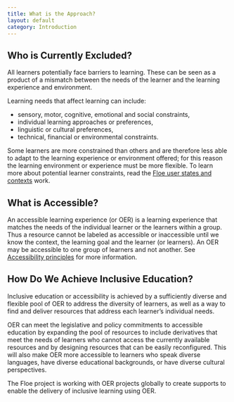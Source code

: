 ```yaml
---
title: What is the Approach?
layout: default
category: Introduction
---
```


<a id="whoIsExcluded"></a>
## Who is Currently Excluded?

All learners potentially face barriers to learning. These can be seen as a product of a mismatch between the needs of the learner and the learning experience and environment.

Learning needs that affect learning can include:

* sensory, motor, cognitive, emotional and social constraints,
* individual learning approaches or preferences,
* linguistic or cultural preferences,
* technical, financial or environmental constraints.

Some learners are more constrained than others and are therefore less able to adapt to the learning experience or environment offered; for this reason the learning environment or experience must be more flexible. To learn more about potential learner constraints, read the <a href="https://wiki.fluidproject.org/display/fluid/%28Floe%29+User+states+and+contexts" rel="nofollow" target="_blank" class="link-external">Floe user states and contexts</a> work.

## What is Accessible?

An accessible learning experience (or OER) is a learning experience that matches the needs of the individual learner or the learners within a group. Thus a resource cannot be labeled as accessible or inaccessible until we know the context, the learning goal and the learner (or learners). An OER may be accessible to one group of learners and not another. See [Accessibility principles](AccessibilityPrinciples.html) for more information.

## How Do We Achieve Inclusive Education?

Inclusive education or accessibility is achieved by a sufficiently diverse and flexible pool of OER to address the diversity of learners, as well as a way to find and deliver resources that address each learner’s individual needs.

OER can meet the legislative and policy commitments to accessible education by expanding the pool of resources to include derivatives that meet the needs of learners who cannot access the currently available resources and by designing resources that can be easily reconfigured. This will also make OER more accessible to learners who speak diverse languages, have diverse educational backgrounds, or have diverse cultural perspectives.

The Floe project is working with OER projects globally to create supports to enable the delivery of inclusive learning using OER.
